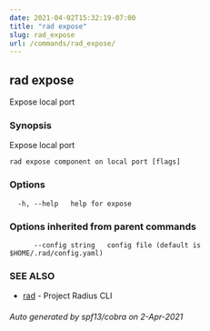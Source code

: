 ```yaml
---
date: 2021-04-02T15:32:19-07:00
title: "rad expose"
slug: rad_expose
url: /commands/rad_expose/
---
```

## rad expose

Expose local port

### Synopsis

Expose local port

```
rad expose component on local port [flags]
```

### Options

```
  -h, --help   help for expose
```

### Options inherited from parent commands

```
      --config string   config file (default is $HOME/.rad/config.yaml)
```

### SEE ALSO

* [rad](/commands/rad/)	 - Project Radius CLI

###### Auto generated by spf13/cobra on 2-Apr-2021

